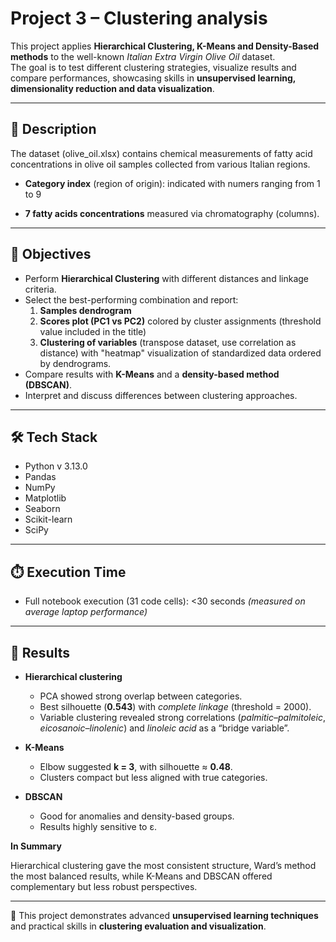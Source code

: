 # Project 3 – Clustering analysis

This project applies **Hierarchical Clustering, K-Means and Density-Based methods** to the well-known *Italian Extra Virgin Olive Oil* dataset.  
The goal is to test different clustering strategies, visualize results and compare performances, showcasing skills in **unsupervised learning, dimensionality reduction and data visualization**.  

---

## 📝 Description  

The dataset (olive_oil.xlsx) contains chemical measurements of fatty acid concentrations in olive oil samples collected from various Italian regions.  

- **Category index** (region of origin): indicated with numers ranging from 1 to 9

- **7 fatty acids concentrations** measured via chromatography (columns).  

---

## 🎯 Objectives  

- Perform **Hierarchical Clustering** with different distances and linkage criteria.  
- Select the best-performing combination and report:  
  1. **Samples dendrogram**  
  2. **Scores plot (PC1 vs PC2)** colored by cluster assignments (threshold value included in the title)  
  3. **Clustering of variables** (transpose dataset, use correlation as distance) with "heatmap" visualization of standardized data ordered by dendrograms.  
- Compare results with **K-Means** and a **density-based method (DBSCAN)**.  
- Interpret and discuss differences between clustering approaches.

---

## 🛠️ Tech Stack  

- Python v 3.13.0
- Pandas
- NumPy
- Matplotlib
- Seaborn
- Scikit-learn
- SciPy

---

## ⏱️ Execution Time  

- Full notebook execution (31 code cells): <30 seconds *(measured on average laptop performance)*  

---

## 🚀 Results  

- **Hierarchical clustering**  
  - PCA showed strong overlap between categories.  
  - Best silhouette (**0.543**) with *complete linkage* (threshold = 2000).      
  - Variable clustering revealed strong correlations (*palmitic–palmitoleic*, *eicosanoic–linolenic*) and *linoleic acid* as a “bridge variable”.  

- **K-Means**  
  - Elbow suggested **k = 3**, with silhouette ≈ **0.48**.  
  - Clusters compact but less aligned with true categories.  

- **DBSCAN**  
  - Good for anomalies and density-based groups.  
  - Results highly sensitive to ε.  

**In Summary**

Hierarchical clustering gave the most consistent structure, Ward’s method the most balanced results, while K-Means and DBSCAN offered complementary but less robust perspectives.  

---

📌 This project demonstrates advanced **unsupervised learning techniques** and practical skills in **clustering evaluation and visualization**.  
